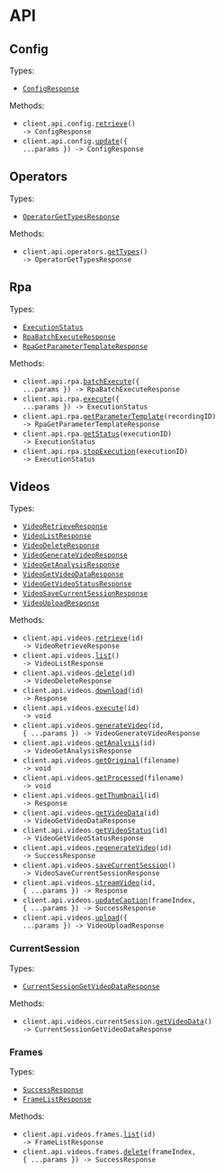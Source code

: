# API

## Config

Types:

- <code><a href="./src/resources/api/config.ts">ConfigResponse</a></code>

Methods:

- <code title="get /api/config">client.api.config.<a href="./src/resources/api/config.ts">retrieve</a>() -> ConfigResponse</code>
- <code title="put /api/config">client.api.config.<a href="./src/resources/api/config.ts">update</a>({ ...params }) -> ConfigResponse</code>

## Operators

Types:

- <code><a href="./src/resources/api/operators.ts">OperatorGetTypesResponse</a></code>

Methods:

- <code title="get /api/operators/types">client.api.operators.<a href="./src/resources/api/operators.ts">getTypes</a>() -> OperatorGetTypesResponse</code>

## Rpa

Types:

- <code><a href="./src/resources/api/rpa.ts">ExecutionStatus</a></code>
- <code><a href="./src/resources/api/rpa.ts">RpaBatchExecuteResponse</a></code>
- <code><a href="./src/resources/api/rpa.ts">RpaGetParameterTemplateResponse</a></code>

Methods:

- <code title="post /api/rpa/batch-execute">client.api.rpa.<a href="./src/resources/api/rpa.ts">batchExecute</a>({ ...params }) -> RpaBatchExecuteResponse</code>
- <code title="post /api/rpa/execute">client.api.rpa.<a href="./src/resources/api/rpa.ts">execute</a>({ ...params }) -> ExecutionStatus</code>
- <code title="get /api/rpa/{recordingId}/parameter-template">client.api.rpa.<a href="./src/resources/api/rpa.ts">getParameterTemplate</a>(recordingID) -> RpaGetParameterTemplateResponse</code>
- <code title="get /api/rpa/{executionId}/status">client.api.rpa.<a href="./src/resources/api/rpa.ts">getStatus</a>(executionID) -> ExecutionStatus</code>
- <code title="post /api/rpa/{executionId}/stop">client.api.rpa.<a href="./src/resources/api/rpa.ts">stopExecution</a>(executionID) -> ExecutionStatus</code>

## Videos

Types:

- <code><a href="./src/resources/api/videos/videos.ts">VideoRetrieveResponse</a></code>
- <code><a href="./src/resources/api/videos/videos.ts">VideoListResponse</a></code>
- <code><a href="./src/resources/api/videos/videos.ts">VideoDeleteResponse</a></code>
- <code><a href="./src/resources/api/videos/videos.ts">VideoGenerateVideoResponse</a></code>
- <code><a href="./src/resources/api/videos/videos.ts">VideoGetAnalysisResponse</a></code>
- <code><a href="./src/resources/api/videos/videos.ts">VideoGetVideoDataResponse</a></code>
- <code><a href="./src/resources/api/videos/videos.ts">VideoGetVideoStatusResponse</a></code>
- <code><a href="./src/resources/api/videos/videos.ts">VideoSaveCurrentSessionResponse</a></code>
- <code><a href="./src/resources/api/videos/videos.ts">VideoUploadResponse</a></code>

Methods:

- <code title="get /api/videos/{id}">client.api.videos.<a href="./src/resources/api/videos/videos.ts">retrieve</a>(id) -> VideoRetrieveResponse</code>
- <code title="get /api/videos">client.api.videos.<a href="./src/resources/api/videos/videos.ts">list</a>() -> VideoListResponse</code>
- <code title="delete /api/videos/{id}">client.api.videos.<a href="./src/resources/api/videos/videos.ts">delete</a>(id) -> VideoDeleteResponse</code>
- <code title="get /api/videos/{id}/download">client.api.videos.<a href="./src/resources/api/videos/videos.ts">download</a>(id) -> Response</code>
- <code title="post /api/video/execute/{id}">client.api.videos.<a href="./src/resources/api/videos/videos.ts">execute</a>(id) -> void</code>
- <code title="post /api/videos/{id}/generate-video">client.api.videos.<a href="./src/resources/api/videos/videos.ts">generateVideo</a>(id, { ...params }) -> VideoGenerateVideoResponse</code>
- <code title="get /api/video/analysis/{id}">client.api.videos.<a href="./src/resources/api/videos/videos.ts">getAnalysis</a>(id) -> VideoGetAnalysisResponse</code>
- <code title="get /api/video/original/{filename}">client.api.videos.<a href="./src/resources/api/videos/videos.ts">getOriginal</a>(filename) -> void</code>
- <code title="get /api/video/processed/{filename}">client.api.videos.<a href="./src/resources/api/videos/videos.ts">getProcessed</a>(filename) -> void</code>
- <code title="get /api/videos/{id}/thumbnail">client.api.videos.<a href="./src/resources/api/videos/videos.ts">getThumbnail</a>(id) -> Response</code>
- <code title="get /api/videos/{id}/video-data">client.api.videos.<a href="./src/resources/api/videos/videos.ts">getVideoData</a>(id) -> VideoGetVideoDataResponse</code>
- <code title="get /api/videos/{id}/video-status">client.api.videos.<a href="./src/resources/api/videos/videos.ts">getVideoStatus</a>(id) -> VideoGetVideoStatusResponse</code>
- <code title="post /api/videos/{id}/regenerate">client.api.videos.<a href="./src/resources/api/videos/videos.ts">regenerateVideo</a>(id) -> SuccessResponse</code>
- <code title="post /api/videos/save-current-session">client.api.videos.<a href="./src/resources/api/videos/videos.ts">saveCurrentSession</a>() -> VideoSaveCurrentSessionResponse</code>
- <code title="get /api/videos/{id}/video">client.api.videos.<a href="./src/resources/api/videos/videos.ts">streamVideo</a>(id, { ...params }) -> Response</code>
- <code title="put /api/videos/{id}/captions/{frameIndex}">client.api.videos.<a href="./src/resources/api/videos/videos.ts">updateCaption</a>(frameIndex, { ...params }) -> SuccessResponse</code>
- <code title="post /api/video/upload">client.api.videos.<a href="./src/resources/api/videos/videos.ts">upload</a>({ ...params }) -> VideoUploadResponse</code>

### CurrentSession

Types:

- <code><a href="./src/resources/api/videos/current-session.ts">CurrentSessionGetVideoDataResponse</a></code>

Methods:

- <code title="get /api/videos/current-session/video-data">client.api.videos.currentSession.<a href="./src/resources/api/videos/current-session.ts">getVideoData</a>() -> CurrentSessionGetVideoDataResponse</code>

### Frames

Types:

- <code><a href="./src/resources/api/videos/frames.ts">SuccessResponse</a></code>
- <code><a href="./src/resources/api/videos/frames.ts">FrameListResponse</a></code>

Methods:

- <code title="get /api/videos/{id}/frames">client.api.videos.frames.<a href="./src/resources/api/videos/frames.ts">list</a>(id) -> FrameListResponse</code>
- <code title="delete /api/videos/{id}/frames/{frameIndex}">client.api.videos.frames.<a href="./src/resources/api/videos/frames.ts">delete</a>(frameIndex, { ...params }) -> SuccessResponse</code>
